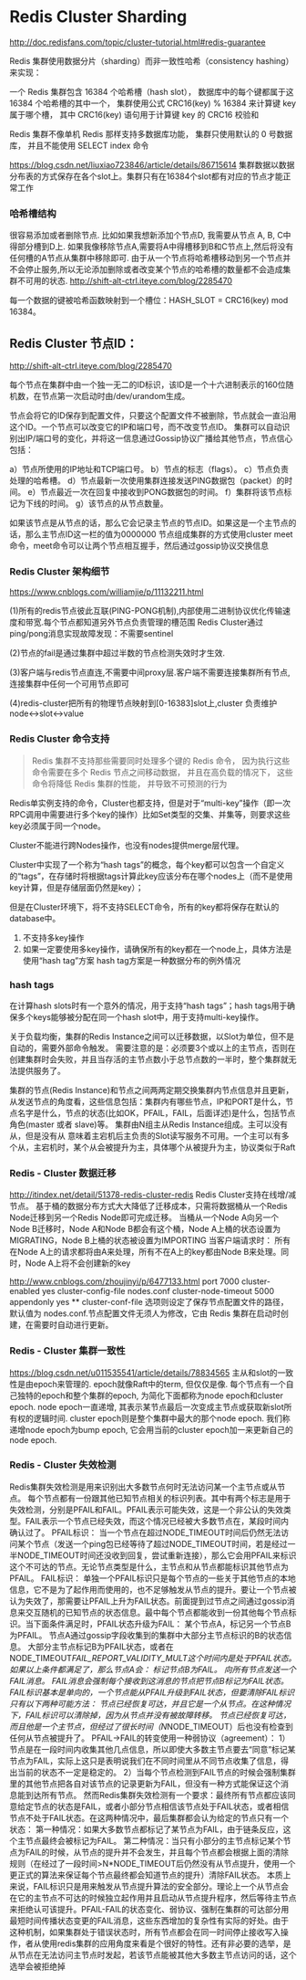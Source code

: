 # Redis Cluster Sharding
http://doc.redisfans.com/topic/cluster-tutorial.html#redis-guarantee  

Redis 集群使用数据分片（sharding）而非一致性哈希（consistency hashing）来实现： 

一个 Redis 集群包含 16384 个哈希槽（hash slot）， 数据库中的每个键都属于这 16384 个哈希槽的其中一个， 
集群使用公式 CRC16(key) % 16384 来计算键 key 属于哪个槽， 其中 CRC16(key) 语句用于计算键 key 的 CRC16 校验和

Redis 集群不像单机 Redis 那样支持多数据库功能， 集群只使用默认的 0 号数据库， 并且不能使用 SELECT index 命令

https://blog.csdn.net/liuxiao723846/article/details/86715614
集群数据以数据分布表的方式保存在各个slot上。集群只有在16384个slot都有对应的节点才能正常工作

### 哈希槽结构 
很容易添加或者删除节点. 比如如果我想新添加个节点D, 我需要从节点 A, B, C中得部分槽到D上. 如果我像移除节点A,需要将A中得槽移到B和C节点上,然后将没有任何槽的A节点从集群中移除即可. 
由于从一个节点将哈希槽移动到另一个节点并不会停止服务,所以无论添加删除或者改变某个节点的哈希槽的数量都不会造成集群不可用的状态.
http://shift-alt-ctrl.iteye.com/blog/2285470

每一个数据的键被哈希函数映射到一个槽位：HASH_SLOT = CRC16(key) mod 16384。

## Redis Cluster 节点ID：
http://shift-alt-ctrl.iteye.com/blog/2285470  

每个节点在集群中由一个独一无二的ID标识，该ID是一个十六进制表示的160位随机数，在节点第一次启动时由/dev/urandom生成。

节点会将它的ID保存到配置文件，只要这个配置文件不被删除，节点就会一直沿用这个ID。一个节点可以改变它的IP和端口号，而不改变节点ID。
集群可以自动识别出IP/端口号的变化，并将这一信息通过Gossip协议广播给其他节点，节点信心包括：

a）节点所使用的IP地址和TCP端口号。
b）节点的标志（flags）。
c）节点负责处理的哈希槽。
d）节点最新一次使用集群连接发送PING数据包（packet）的时间。
e）节点最近一次在回复中接收到PONG数据包的时间。
f）集群将该节点标记为下线的时间。
g）该节点的从节点数量。

如果该节点是从节点的话，那么它会记录主节点的节点ID。如果这是一个主节点的话，那么主节点ID这一栏的值为0000000
节点组成集群的方式使用cluster meet命令，meet命令可以让两个节点相互握手，然后通过gossip协议交换信息

### Redis Cluster 架构细节
https://www.cnblogs.com/williamjie/p/11132211.html  

(1)所有的redis节点彼此互联(PING-PONG机制),内部使用二进制协议优化传输速度和带宽.每个节点都知道另外节点负责管理的槽范围
Redis Cluster通过ping/pong消息实现故障发现：不需要sentinel

(2)节点的fail是通过集群中超过半数的节点检测失效时才生效.

(3)客户端与redis节点直连,不需要中间proxy层.客户端不需要连接集群所有节点,连接集群中任何一个可用节点即可

(4)redis-cluster把所有的物理节点映射到[0-16383]slot上,cluster 负责维护node<->slot<->value

### Redis Cluster 命令支持
> Redis 集群不支持那些需要同时处理多个键的 Redis 命令， 因为执行这些命令需要在多个 Redis 节点之间移动数据， 并且在高负载的情况下， 这些命令将降低 Redis 集群的性能， 并导致不可预测的行为  

Redis单实例支持的命令，Cluster也都支持，但是对于“multi-key”操作（即一次RPC调用中需要进行多个key的操作）比如Set类型的交集、并集等，则要求这些key必须属于同一个node。

Cluster不能进行跨Nodes操作，也没有nodes提供merge层代理。

Cluster中实现了一个称为“hash tags”的概念，每个key都可以包含一个自定义的“tags”，在存储时将根据tags计算此key应该分布在哪个nodes上（而不是使用key计算，但是存储层面仍然是key）；

但是在Cluster环境下，将不支持SELECT命令，所有的key都将保存在默认的database中。

1. 不支持多key操作
2. 如果一定要使用多key操作，请确保所有的key都在一个node上，具体方法是使用“hash tag”方案
hash tag方案是一种数据分布的例外情况

### hash tags
在计算hash slots时有一个意外的情况，用于支持“hash tags”；hash tags用于确保多个keys能够被分配在同一个hash slot中，用于支持multi-key操作。

关于负载均衡，集群的Redis Instance之间可以迁移数据，以Slot为单位，但不是自动的，需要外部命令触发。
需要注意的是：必须要3个或以上的主节点，否则在创建集群时会失败，并且当存活的主节点数小于总节点数的一半时，整个集群就无法提供服务了。

集群的节点(Redis Instance)和节点之间两两定期交换集群内节点信息并且更新，从发送节点的角度看，这些信息包括：集群内有哪些节点，IP和PORT是什么，节点名字是什么，节点的状态(比如OK，PFAIL，FAIL，后面详述)是什么，包括节点角色(master 或者 slave)等。
集群由N组主从Redis Instance组成。主可以没有从，但是没有从 意味着主宕机后主负责的Slot读写服务不可用。一个主可以有多个从，主宕机时，某个从会被提升为主，具体哪个从被提升为主，协议类似于Raft

### Redis - Cluster 数据迁移
http://itindex.net/detail/51378-redis-cluster-redis
Redis Cluster支持在线增/减节点。 基于桶的数据分布方式大大降低了迁移成本，只需将数据桶从一个Redis Node迁移到另一个Redis Node即可完成迁移。 
当桶从一个Node A向另一个Node B迁移时，Node A和Node B都会有这个桶，Node A上桶的状态设置为MIGRATING，Node B上桶的状态被设置为IMPORTING 
当客户端请求时： 所有在Node A上的请求都将由A来处理，所有不在A上的key都由Node B来处理。同时，Node A上将不会创建新的key 

http://www.cnblogs.com/zhoujinyi/p/6477133.html
port 7000
cluster-enabled yes
cluster-config-file nodes.conf
cluster-node-timeout 5000
appendonly yes
**  cluster-conf-file 选项则设定了保存节点配置文件的路径， 默认值为 nodes.conf.节点配置文件无须人为修改，它由 Redis 集群在启动时创建，在需要时自动进行更新。

### Redis - Cluster 集群一致性
https://blog.csdn.net/u011535541/article/details/78834565
主从和slot的一致性是由epoch来管理的. epoch就像Raft中的term, 但仅仅是像. 每个节点有一个自己独特的epoch和整个集群的epoch, 为简化下面都称为node epoch和cluster epoch. 
node epoch一直递增, 其表示某节点最后一次变成主节点或获取新slot所有权的逻辑时间. 
cluster epoch则是整个集群中最大的那个node epoch. 我们称递增node epoch为bump epoch, 它会用当前的cluster epoch加一来更新自己的node epoch.

### Redis - Cluster 失效检测
Redis集群失效检测是用来识别出大多数节点何时无法访问某一个主节点或从节点。
每个节点都有一份跟其他已知节点相关的标识列表。其中有两个标志是用于失效检测，分别是PFAIL和FAIL。PFAIL表示可能失效，这是一个非公认的失效类型。FAIL表示一个节点已经失效，而这个情况已经被大多数节点在，某段时间内确认过了。
PFAIL标识：
当一个节点在超过NODE_TIMEOUT时间后仍然无法访问某个节点（发送一个ping包已经等待了超过NODE_TIMEOUT时间，若是经过一半NODE_TIMEOUT时间还没收到回复，尝试重新连接），那么它会用PFAIL来标识这个不可达的节点。无论节点类型是什么，主节点和从节点都能标识其他节点为PFAIL。
FAIL标识：
单独一个PFAIL标识只是每个节点的一些关于其他节点的本地信息，它不是为了起作用而使用的，也不足够触发从节点的提升。要让一个节点被认为失效了，那需要让PFAIL上升为FAIL状态。前面提到过节点之间通过gossip消息来交互随机的已知节点的状态信息。最中每个节点都能收到一份其他每个节点标识。当下面条件满足时，PFAIL状态升级为FAIL：
某个节点A，标记另一个节点B为PFAIL。
节点A通过gossip字段收集到的集群中大部分主节点标识的B的状态信息。
大部分主节点标记B为PFAIL状态，或者在NODE_TIMEOUT*FAIL_REPORT_VALIDITY_MULT这个时间内是处于PFAIL状态。
如果以上条件都满足了，那么节点A会：
标记节点B为FAIL。
向所有节点发送一个FAIL消息。
FAIL消息会强制每个接收到这消息的节点把节点B标记为FAIL状态。
FAIL标识基本是单向的，一个节点能从PFAIL升级到FAIL状态，但要清除FAIL标识只有以下两种可能方法：
节点已经恢复可达，并且它是一个从节点。在这种情况下，FAIL标识可以清除掉，因为从节点并没有被故障转移。
节点已经恢复可达，而且他是一个主节点，但经过了很长时间（N*NODE_TIMEOUT）后也没有检查到任何从节点被提升了。
PFAIL->FAIL的转变使用一种弱协议（agreement）：
1）节点是在一段时间内收集其他几点信息，所以即使大多数主节点要去“同意”标记某节点为FAIL，实际上这只是表明说我们在不同时间里从不同节点收集了信息，得出当前的状态不一定是稳定的。
2）当每个节点检测到FAIL节点的时候会强制集群里的其他节点把各自对该节点的记录更新为FAIL，但没有一种方式能保证这个消息能到达所有节点。
然而Redis集群失效检测有一个要求：最终所有节点都应该同意给定节点的状态是FAIL，或者小部分节点相信该节点处于FAIL状态，或者相信节点不处于FAIL状态。在这两种情况中，最后集群都会认为给定的节点只有一个状态：
第一种情况：如果大多数节点都标记了某节点为FAIL，由于链条反应，这个主节点最终会被标记为FAIL。
第二种情况：当只有小部分的主节点标记某个节点为FAIL的时候，从节点的提升并不会发生，并且每个节点都会根据上面的清除规则（在经过了一段时间>N*NODE_TIMEOUT后仍然没有从节点提升，使用一个更正式的算法来保证每个节点最终都会知道节点的提升）清除FAIL状态。
本质上来说，FAIL标识只是用来触发从节点提升算法的安全部分。理论上一个从节点会在它的主节点不可达的时候独立起作用并且启动从节点提升程序，然后等待主节点来拒绝认可该提升。PFAIL-FAIL的状态变化、弱协议、强制在集群的可达部分用最短时间传播状态变更的FAIL消息，这些东西增加的复杂性有实际的好处。由于这种机制，如果集群处于错误状态时，所有节点都会在同一时间停止接收写入操作，者从使用redis集群的应用角度来看是个很好的特性。还有非必要的选举，是从节点在无法访问主节点时发起，若该节点能被其他大多数主节点访问的话，这个选举会被拒绝掉

